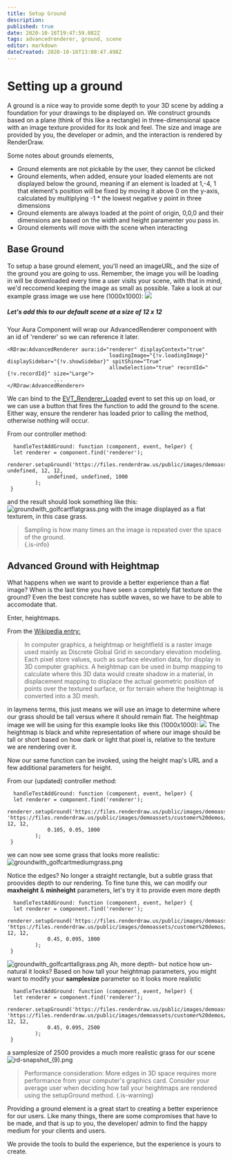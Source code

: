 ```yaml
---
title: Setup Ground
description: 
published: true
date: 2020-10-16T19:47:59.082Z
tags: advancedrenderer, ground, scene
editor: markdown
dateCreated: 2020-10-16T13:08:47.498Z
---
```


# Setting up a ground
A ground is a nice way to provide some depth to your 3D scene by adding a foundation for your drawings to be displayed on. We construct grounds based on a plane (think of this like a rectangle) in three-dimensional space with an image texture provided for its look and feel. The size and image are provided by you, the developer or admin, and the interaction is rendered by RenderDraw. 

Some notes about grounds elements,
- Ground elements are not pickable by the user, they cannot be clicked
- Ground elements, when added, ensure your loaded elements are not displayed below the ground, meaning if an element is loaded at 1,-4, 1 that element's position will be fixed by moving it above 0 on the y-axis, calculated by multiplying -1 * the lowest negative y point in three dimensions
- Ground elements are always loaded at the point of origin, 0,0,0 and their dimensions are based on the width and height paramenter you pass in. 
- Ground elements will move with the scene when interacting
## Base Ground
To setup a base ground element, you'll need an imageURL, and the size of the ground you are going to uss. Remember, the image you will be loading in will be downloaded every time a user visits your scene, with that in mind, we'd reccomend keeping the image as small as possible. Take a look at our example grass image we use here (1000x1000):
<img src="https://files.renderdraw.us/public/images/demoassets/customer%20demos/clubcar/Grass_001_COLOR2.jpg" />

##### Let's add this to our default scene at a size of 12 x 12
Your Aura Component will wrap our AdvancedRenderer componoent with an id of 'renderer' so we can reference it later.
```
<RDraw:AdvancedRenderer aura:id="renderer" displayContext="true"
                                 loadingImage="{!v.loadingImage}" displaySidebar="{!v.showSidebar}" spitShine="True"
                                 allowSelection="true" recordId="{!v.recordId}" size="Large">
               ...                                                   
</RDraw:AdvancedRenderer>
```

We can bind to the [EVT_Renderer_Loaded](/events/EVT_Renderer_Loaded) event to set this up on load, or we can use a button that fires the function to add the ground to the scene. Either way, ensure the renderer has loaded prior to calling the method, otherwise nothing will occur. 

From our controller method:
```
  handleTestAddGround: function (component, event, helper) {
  let renderer = component.find('renderer');
  renderer.setupGround('https://files.renderdraw.us/public/images/demoassets/customer%20demos/clubcar/Grass_001_COLOR2.jpg', undefined, 12, 12,
             undefined, undefined, 1000
         );
 }
```

and the result should look something like this:
![groundwith_golfcartflatgrass.png](/groundwith_golfcartflatgrass.png)
with the image displayed as a flat texturem, in this case grass. 

> Sampling is how many times an the image is repeated over the space of the ground.  
{.is-info}

## Advanced Ground with Heightmap

What happens when we want to provide a better experience than a flat image? When is the last time you have seen a completely flat texture on the ground? Even the best concrete has subtle waves, so we have to be able to accomodate that.

Enter, heightmaps. 

From the <a href="https://en.wikipedia.org/wiki/Heightmap">Wikipedia entry:</a>
> In computer graphics, a heightmap or heightfield is a raster image used mainly as Discrete Global Grid in secondary elevation modeling. Each pixel store values, such as surface elevation data, for display in 3D computer graphics. A heightmap can be used in bump mapping to calculate where this 3D data would create shadow in a material, in displacement mapping to displace the actual geometric position of points over the textured surface, or for terrain where the heightmap is converted into a 3D mesh.

in laymens terms, this just means we will use an image to determine where our grass should be tall versus where it should remain flat. The heightmap image we will be using for this example looks like this (1000x1000): 
<img src="https://files.renderdraw.us/public/images/demoassets/customer%20demos/clubcar/Grass_001_ROUGH.jpg" />
The heightmap is black and white representation of where our image should be tall or short based on how dark or light that pixel is, relative to the texture we are rendering over it. 

Now our same function can be invoked, using the height map's URL and a few additional parameters for height. 

From our (updated) controller method:
```
  handleTestAddGround: function (component, event, helper) {
  let renderer = component.find('renderer');
  renderer.setupGround('https://files.renderdraw.us/public/images/demoassets/customer%20demos/clubcar/Grass_001_COLOR2.jpg', 'https://files.renderdraw.us/public/images/demoassets/customer%20demos/clubcar/Grass_001_ROUGH.jpg', 12, 12,
             0.105, 0.05, 1000
         );
 }
```
we can now see some grass that looks more realistic:
![groundwith_golfcartmediumgrass.png](/groundwith_golfcartmediumgrass.png)

Notice the edges? No longer a straight rectangle, but a subtle grass that proovides depth to our rendering. To fine tune this, we can modify our **maxheight** & **minheight** parameters, let's try it to provide even more depth
```
  handleTestAddGround: function (component, event, helper) {
  let renderer = component.find('renderer');
  renderer.setupGround('https://files.renderdraw.us/public/images/demoassets/customer%20demos/clubcar/Grass_001_COLOR2.jpg', 'https://files.renderdraw.us/public/images/demoassets/customer%20demos/clubcar/Grass_001_ROUGH.jpg', 12, 12,
             0.45, 0.095, 1000
         );
 }
```
![groundwith_golfcarttallgrass.png](/groundwith_golfcarttallgrass.png)
Ah, more depth- but notice how un-natural it looks? Based on how tall your heightmap parameters, you might want to modify your **samplesize** parameter so it looks more realistic

```
  handleTestAddGround: function (component, event, helper) {
  let renderer = component.find('renderer');
  renderer.setupGround('https://files.renderdraw.us/public/images/demoassets/customer%20demos/clubcar/Grass_001_COLOR2.jpg', 'https://files.renderdraw.us/public/images/demoassets/customer%20demos/clubcar/Grass_001_ROUGH.jpg', 12, 12,
             0.45, 0.095, 2500
         );
 }
```
a samplesize of 2500 provides a much more realistic grass for our scene
![rd-snapshot_(9).png](/rd-snapshot_(9).png)
> Performance consideration:
More edges in 3D space requires more performance from your computer's graphics card. Consider your average user when deciding how tall your heightmaps are rendered using the setupGround method.
{.is-warning}

Providing a ground element is a great start to creating a better experience for our users. Like many things, there are some compromises that have to be made, and that is up to you, the developer/ admin to find the happy medium for your clients and users.

We provide the tools to build the experience, but the experience is yours to create. 

